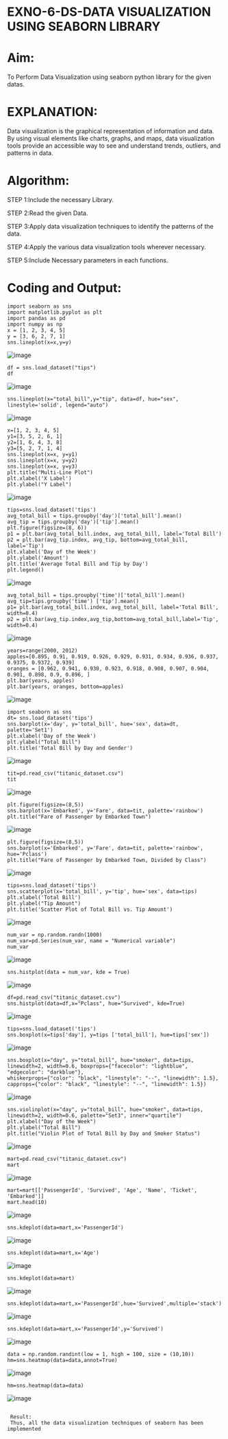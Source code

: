 # EXNO-6-DS-DATA VISUALIZATION USING SEABORN LIBRARY

# Aim:
  To Perform Data Visualization using seaborn python library for the given datas.

# EXPLANATION:
Data visualization is the graphical representation of information and data. By using visual elements like charts, graphs, and maps, data visualization tools provide an accessible way to see and understand trends, outliers, and patterns in data.

# Algorithm:
STEP 1:Include the necessary Library.

STEP 2:Read the given Data.

STEP 3:Apply data visualization techniques to identify the patterns of the data.

STEP 4:Apply the various data visualization tools wherever necessary.

STEP 5:Include Necessary parameters in each functions.

# Coding and Output:
 ```
import seaborn as sns
import matplotlib.pyplot as plt
import pandas as pd
import numpy as np
x = [1, 2, 3, 4, 5]
y = [3, 6, 2, 7, 1]
sns.lineplot(x=x,y=y)
```
![image](https://github.com/user-attachments/assets/2a248887-9274-4de6-ac8e-477a2a2c5f32)
```
df = sns.load_dataset("tips")
df
```
![image](https://github.com/user-attachments/assets/64a991f7-21d2-43f3-9116-4aae8eac7d50)
```
sns.lineplot(x="total_bill",y="tip", data=df, hue="sex", linestyle='solid', legend="auto")
```
![image](https://github.com/user-attachments/assets/fa66d746-8e0c-4ea0-97f7-b2942b3e92ab)
```
x=[1, 2, 3, 4, 5]
y1=[3, 5, 2, 6, 1]
y2=[1, 6, 4, 3, 8]
y3=[5, 2, 7, 1, 4]
sns.lineplot(x=x, y=y1)
sns.lineplot(x=x, y=y2)
sns.lineplot(x=x, y=y3)
plt.title("Multi-Line Plot")
plt.xlabel('X Label')
plt.ylabel("Y Label")
```
![image](https://github.com/user-attachments/assets/d41139ea-00db-4fa0-88a1-906167e150d9)
```
tips=sns.load_dataset('tips')
avg_total_bill = tips.groupby('day')['total_bill'].mean()
avg_tip = tips.groupby('day')['tip'].mean()
plt.figure(figsize=(8, 6))
p1 = plt.bar(avg_total_bill.index, avg_total_bill, label='Total Bill')
p2 = plt.bar(avg_tip.index, avg_tip, bottom=avg_total_bill, label='Tip')
plt.xlabel('Day of the Week')
plt.ylabel('Amount')
plt.title('Average Total Bill and Tip by Day')
plt.legend()
```
![image](https://github.com/user-attachments/assets/1b412723-826d-4875-922f-f1ba6f8a65d8)
```
avg_total_bill = tips.groupby('time')['total_bill'].mean() 
avg_tip=tips.groupby('time') ['tip'].mean()
p1= plt.bar(avg_total_bill.index, avg_total_bill, label='Total Bill', width=0.4)
p2 = plt.bar(avg_tip.index,avg_tip,bottom=avg_total_bill,label='Tip', width=0.4)
```
![image](https://github.com/user-attachments/assets/b711c0cf-3cf5-4576-84db-060ed1fea16a)
```
years=range(2000, 2012)
apples=[0.895, 0.91, 0.919, 0.926, 0.929, 0.931, 0.934, 0.936, 0.937, 0.9375, 0.9372, 0.939] 
oranges = [0.962, 0.941, 0.930, 0.923, 0.918, 0.908, 0.907, 0.904, 0.901, 0.898, 0.9, 0.896, ]
plt.bar(years, apples)
plt.bar(years, oranges, bottom=apples)
```
![image](https://github.com/user-attachments/assets/05b5987b-b512-45c5-92ef-c2e49925b500)

```
import seaborn as sns
dt= sns.load_dataset('tips')
sns.barplot(x='day', y='total_bill', hue='sex', data=dt, palette='Set1')
plt.xlabel('Day of the Week')
plt.ylabel("Total Bill")
plt.title('Total Bill by Day and Gender')
```
![image](https://github.com/user-attachments/assets/5e832e68-ec7d-4bfa-824f-847e6d3b073b)
```
tit=pd.read_csv("titanic_dataset.csv")
tit
```
![image](https://github.com/user-attachments/assets/d93172ac-a136-4c38-a044-71080b197ce5)
```
plt.figure(figsize=(8,5))
sns.barplot(x='Embarked', y='Fare', data=tit, palette='rainbow') 
plt.title("Fare of Passenger by Embarked Town")
```
![image](https://github.com/user-attachments/assets/6227cf5a-5f66-45df-a52c-17f11498cd28)
```
plt.figure(figsize=(8,5))
sns.barplot(x='Embarked', y='Fare', data=tit, palette='rainbow', hue='Pclass') 
plt.title("Fare of Passenger by Embarked Town, Divided by Class")
```
![image](https://github.com/user-attachments/assets/bbc1d74c-605f-4628-b2ad-15198067f4b5)
```
tips=sns.load_dataset('tips')
sns.scatterplot(x='total_bill', y='tip', hue='sex', data=tips)
plt.xlabel('Total Bill')
plt.ylabel("Tip Amount")
plt.title('Scatter Plot of Total Bill vs. Tip Amount')
```
![image](https://github.com/user-attachments/assets/e18f7e2b-77cc-4c3e-8a51-246103e38646)
```
num_var = np.random.randn(1000)
num_var=pd.Series(num_var, name = "Numerical variable")
num_var
```
![image](https://github.com/user-attachments/assets/d29c5c0e-db77-496a-9620-9ac5be0d4a02)
```
sns.histplot(data = num_var, kde = True)
```
![image](https://github.com/user-attachments/assets/59cbb636-a983-425c-85db-a228ba73a542)
```
df=pd.read_csv("titanic_dataset.csv")
sns.histplot(data=df,x="Pclass", hue="Survived", kde=True)
```
![image](https://github.com/user-attachments/assets/39f7030e-5dc7-4ae0-b4e6-aa388232dfb6)
```
tips=sns.load_dataset('tips')
sns.boxplot(x=tips['day'], y=tips ['total_bill'], hue=tips['sex'])
```
![image](https://github.com/user-attachments/assets/f5f228bc-10ed-41aa-ada6-9fcded867109)
```
sns.boxplot(x="day", y="total_bill", hue="smoker", data=tips, linewidth=2, width=0.6, boxprops={"facecolor": "lightblue", "edgecolor": "darkblue"},
whiskerprops={"color": "black", "linestyle": "--", "linewidth": 1.5}, capprops={"color": "black", "linestyle": "--", "linewidth": 1.5})
```
![image](https://github.com/user-attachments/assets/3efc5ce1-9fa3-4bdc-9398-af60a401f131)
```
sns.violinplot(x="day", y="total_bill", hue="smoker", data=tips, linewidth=2, width=0.6, palette="Set3", inner="quartile")
plt.xlabel("Day of the Week")
plt.ylabel("Total Bill")
plt.title("Violin Plot of Total Bill by Day and Smoker Status")
```
![image](https://github.com/user-attachments/assets/c27f20c4-284d-4a4a-8c7b-e668a34978a5)
```
mart=pd.read_csv("titanic_dataset.csv")
mart
```
![image](https://github.com/user-attachments/assets/1ddb40eb-a4b2-4896-98d6-b21c03a51d84)
```
mart=mart[['PassengerId', 'Survived', 'Age', 'Name', 'Ticket', 'Embarked']] 
mart.head(10)
```
![image](https://github.com/user-attachments/assets/34487d69-2e30-4d29-93c6-3f485ae328ab)
```
sns.kdeplot(data=mart,x='PassengerId')
```
![image](https://github.com/user-attachments/assets/d6eaeac4-4475-4e53-947b-9385c8bb0b0d)
```
sns.kdeplot(data=mart,x='Age')
```
![image](https://github.com/user-attachments/assets/1f5db1a4-db51-4c22-bf72-107ea79f238b)
```
sns.kdeplot(data=mart)
```
![image](https://github.com/user-attachments/assets/f29ee79c-cd18-4511-8fa9-e7577e6e9149)
```
sns.kdeplot(data=mart,x='PassengerId',hue='Survived',multiple='stack')
```
![image](https://github.com/user-attachments/assets/b28b7eed-f56b-417b-843e-660d477a38dc)
```
sns.kdeplot(data=mart,x='PassengerId',y='Survived')
```
![image](https://github.com/user-attachments/assets/2ce1a37b-6e28-4cc0-b70a-66082cf09194)
```
data = np.random.randint(low = 1, high = 100, size = (10,10))
hm=sns.heatmap(data=data,annot=True)
```
![image](https://github.com/user-attachments/assets/2f80a6af-496c-4d08-a65a-d3e7e929d226)
```
hm=sns.heatmap(data=data)
```
![image](https://github.com/user-attachments/assets/544d5dff-9ba6-4d38-8d2c-6878215fc472)


```

 Result:
 Thus, all the data visualization techniques of seaborn has been implemented
